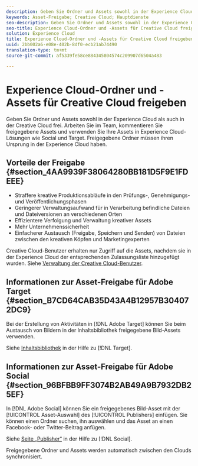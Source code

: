 ```yaml
---
description: Geben Sie Ordner und Assets sowohl in der Experience Cloud als auch in der Creative Cloud frei. Arbeiten Sie im Team, kommentieren Sie freigegebene Assets und verwenden Sie Ihre Assets in Experience Cloud-Lösungen wie Social und Target. Freigegebene Ordner müssen ihren Ursprung in der Experience Cloud haben.
keywords: Asset-Freigabe; Creative Cloud; Hauptdienste
seo-description: Geben Sie Ordner und Assets sowohl in der Experience Cloud als auch in der Creative Cloud frei. Arbeiten Sie im Team, kommentieren Sie freigegebene Assets und verwenden Sie Ihre Assets in Experience Cloud-Lösungen wie Social und Target. Freigegebene Ordner müssen ihren Ursprung in der Experience Cloud haben.
seo-title: Experience Cloud-Ordner und -Assets für Creative Cloud freigeben
solution: Experience Cloud
title: Experience Cloud-Ordner und -Assets für Creative Cloud freigeben
uuid: 2bb002a6-e08e-402b-8df0-ecb21ab74490
translation-type: tm+mt
source-git-commit: af5339fe58ce884345804574c209907d6504a483

---
```



# Experience Cloud-Ordner und -Assets für Creative Cloud freigeben

Geben Sie Ordner und Assets sowohl in der Experience Cloud als auch in der Creative Cloud frei. Arbeiten Sie im Team, kommentieren Sie freigegebene Assets und verwenden Sie Ihre Assets in Experience Cloud-Lösungen wie Social und Target. Freigegebene Ordner müssen ihren Ursprung in der Experience Cloud haben.

## Vorteile der Freigabe {#section_4AA9939F38064280BB181D5F9E1FDEEE}

* Straffere kreative Produktionsabläufe in den Prüfungs-, Genehmigungs- und Veröffentlichungsphasen
* Geringerer Verwaltungsaufwand für in Verarbeitung befindliche Dateien und Dateiversionen an verschiedenen Orten
* Effizientere Verfolgung und Verwaltung kreativer Assets
* Mehr Unternehmenssicherheit
* Einfacherer Austausch (Freigabe, Speichern und Senden) von Dateien zwischen den kreativen Köpfen und Marketingexperten

Creative Cloud-Benutzer erhalten nur Zugriff auf die Assets, nachdem sie in der Experience Cloud der entsprechenden Zulassungsliste hinzugefügt wurden. Siehe [Verwaltung der Creative Cloud-Benutzer](../experience-cloud-assets/t-admin-add-cc-user.md#task_F36D4F1D49B44F09A54F7371810D2752).

## Informationen zur Asset-Freigabe für Adobe Target {#section_B7CD64CAB35D43A4B12957B304072DC9}

Bei der Erstellung von Aktivitäten in [!DNL Adobe Target] können Sie beim Austausch von Bildern in der Inhaltsbibliothek freigegebene Bild-Assets verwenden.

Siehe [Inhaltsbibliothek](https://marketing.adobe.com/resources/help/en_US/target/target/?f=c_manage_content) in der Hilfe zu [!DNL Target].

## Informationen zur Asset-Freigabe für Adobe Social {#section_96BFBB9FF3074B2AB49A9B7932DB25EF}

In [!DNL Adobe Social] können Sie ein freigegebenes Bild-Asset mit der [!UICONTROL Asset-Auswahl] des [!UICONTROL Publishers] einfügen. Sie können einen Ordner suchen, ihn auswählen und das Asset an einen Facebook- oder Twitter-Beitrag anfügen.

Siehe [Seite „Publisher“](https://marketing.adobe.com/resources/help/en_US/social/?f=c_pub_publisher) in der Hilfe zu [!DNL Social].

Freigegebene Ordner und Assets werden automatisch zwischen den Clouds synchronisiert.
